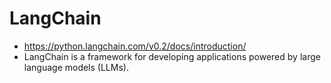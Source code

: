 # LangChain
- https://python.langchain.com/v0.2/docs/introduction/
- LangChain is a framework for developing applications powered by large language models (LLMs).
